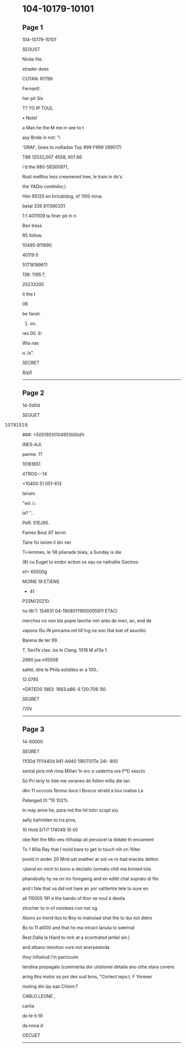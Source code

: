 # 104-10179-10101

## Page 1

104-10179-10101

SEGUST

Nicke file.

strader does

COTAN: R1799

Fernant!.

her pit Sis

T? TO IP TOUL

• Note!

a Man he the M me in see to t

asy Bride in not: "i

'GRAF, Goes to noRadas Top 999 F999 299017)

T88 12532,007 4558, 601 66

i'd the 880-56300971,

Rust meRlos less creamered tree, le train in do's

the YADio continilor,)

Him 95120 en bricatidog, of 1100 mina.

betal 339 811390331

1:1 4011109 ta finer pit in ri

Ben tress

R5 follow.

10495-811690

40119 0

51718199611

136: 1195:?,

25233205

it the t

06

be fanet.

1. on.

res 00. 6:

Wia nas

н..Іs".

SECRET

8/p0

---

## Page 2

1d-0d0d

SEGUET

10781519.

###: +50519510104951Iil0lid1r

INES-AJI.

parme. 1?

10181651

4TROS-:-14

+10400 51 051-613

tenain

"wii: i::

ія? "..

PeR: S1EJ95.

Fames Bout AT terrin

Taire foi isinim il din ver

Ti-lemmes, le 1i8 pilanade biala, a Sunday is die

(8) cu Euget to endor action os sau ce naitrallie Gactroo

e1= 65500g

MOINE 19 ETIENS

+ 41

P33M/20210.

ho lIb'1: 154631 04-19080111900005811 ETACI

merches co non bis popie lanche min anto do men, an, end de

vapons I5o iN pincama mil till'ing ne son 0ial kiat of asunitio

Barena de ter 99.

T. SenTe clas: iss le Clang. 1018 M a13a 1.

2990 joa m15508

salité, dire le Phila solidites er a 100.:

12.0785

*DÀTED0 1883: 1883:à86: 6 120:708.'80.

SEGRET

7/0V

---

## Page 3

14-00000

SEGRET

11ODd 1111440d 941-A940 1IR0T01Te 24l- 900

sental piris mA rima Millan 1n erc e vadertra ure FºD sescto

So Pri ieriy to tide me voranes dn follon milla die tan

dkn 11 occcois 1bmno iloce I Boscor etrald a loui roalise La

Palanged t0 "10 102%.

In may anne he, para md the hil totin scopt siù

aally bahnlden to tra pros,

10 Hold SiTi? 174049 10 ti0

obe Net the Mio ves rtlihalap ali peruscel ta dotate th encament

To 1 80la Ray that I mold bare to get lo touch nih on 1iliter

poold in ander 20 Mnd sat snather ar sot ve ro had eracles detton

›¡band en mich to bono a dectalin (ormato chili ma brinied tolo

phandoully hy na on tro foregaing and en editti chal soprato di filo

and I fale that va did not hare an yor vattlertre tete tu sure en

all 115005 191 e the bando of thor ve noul ti deolia

shocher to in of noistees con not og

Aboro so trend itos to Boy to inalosiad shat the to dui not detro

Bo to 11 al000 and that ho ma intract lanuta to seerinal

Rest Dalla la Hiard to mrk at a scontrated jertiel sin.)

and albano renotion vure not anerpestoda

thoy infoelud l'in parcicuim

tendina propagalo (commenta dor ulistionel detaila ano othe stara covere.

aring this motor so poi des sud bros, "Cortect iepo.t, F Yoreser

muting din lay eas Chlom.?

CARLO LEONE ,

carita

do te h:19

da nona d

CECUET

---

